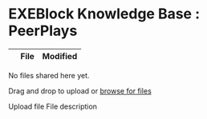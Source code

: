 # EXEBlock Knowledge Base : PeerPlays

|  |  File |  Modified |
| :--- | :--- | :--- |


 No files shared here yet.

 Drag and drop to upload or [browse for files](exeblock-knowledge-base-peerplays.md) 

  Upload file  File description   

